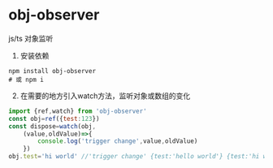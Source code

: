 # obj-observer
js/ts 对象监听

1. 安装依赖
```shell
npm install obj-observer
# 或 npm i
```
2. 在需要的地方引入watch方法，监听对象或数组的变化
```javascript
import {ref,watch} from 'obj-observer'
const obj=ref({test:123})
const dispose=watch(obj,
    (value,oldValue)=>{
        console.log('trigger change',value,oldValue)
    })
obj.test='hi world' //'trigger change' {test:'hello world'} {test:'hi world'} 
```
